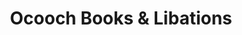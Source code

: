 ---
title: "Ocooch Books & Libations"
url: /richland-center/ocooch-books-und-libations/
shop: Bücher
---